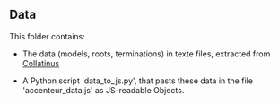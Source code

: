 ## Data

This folder contains:

- The data (models, roots, terminations) in texte files, extracted from [Collatinus](https://github.com/biblissima/collatinus)

- A Python script 'data_to_js.py', that pasts these data in the file 'accenteur_data.js' as JS-readable Objects.
